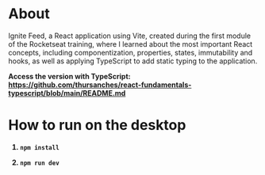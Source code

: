 <h1>About</h1>
<p>Ignite Feed, a React application using Vite, created during the first module of the Rocketseat training, where I learned about the most important React concepts, including componentization, properties, states, immutability and hooks, as well as applying TypeScript to add static typing to the application.</p>

<b>Access the version with TypeScript: https://github.com/thursanches/react-fundamentals-typescript/blob/main/README.md<b>

<h1>How to run on the desktop</h1>
<ol> 
  <li>
    
    npm install
  </li>
  <li>
    
    npm run dev
  </li>
</ol>
